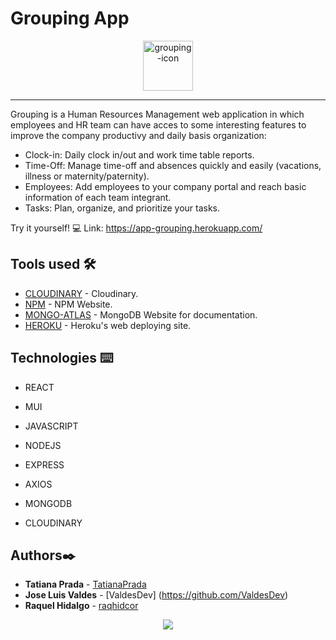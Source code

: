 # Grouping App 

<div align="center">
<img src="./client/public/grouping.png" width="80" alt="grouping-icon"> 
</div>

---

Grouping is a Human Resources Management web application in which employees and HR team can have acces to some interesting features to improve the company productivy and daily basis organization:

* Clock-in: Daily clock in/out and work time table reports.  
* Time-Off: Manage time-off and absences quickly and easily (vacations, illness or maternity/paternity). 
* Employees: Add employees to your company portal and reach basic information of each team integrant.  
* Tasks: Plan, organize, and prioritize your tasks. 


Try it yourself! 💻
Link: https://app-grouping.herokuapp.com/ 

## Tools used 🛠️
* [CLOUDINARY](Cloudinaryhttps://cloudinary.com) - Cloudinary.
* [NPM](https://www.npmjs.com/) - NPM Website.
* [MONGO-ATLAS](https://www.mongodb.com) - MongoDB Website for documentation.
* [HEROKU](http://www.heroku.com) - Heroku's web deploying site.

## Technologies ⌨️
* REACT
* MUI
* JAVASCRIPT

* NODEJS
* EXPRESS
* AXIOS
* MONGODB
* CLOUDINARY

## Authors✒️
* **Tatiana Prada** - [TatianaPrada](https://github.com/TatianaPrada)
* **Jose Luis Valdes** - [ValdesDev] (https://github.com/ValdesDev) 
* **Raquel Hidalgo** - [raqhidcor](https://github.com/raqhidcor)

<div align='center'> 
 <a href="https://www.linkedin.com/in/raquel-hidalgo-corchuelo/" target="_blank"><img src="https://img.shields.io/badge/-LinkedIn-%230077B5?style=for-the-badge&logo=linkedin&logoColor=white" target="_blank"></a>
</div>


